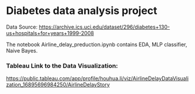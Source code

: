 # Diabetes data analysis project

Data Source: https://archive.ics.uci.edu/dataset/296/diabetes+130-us+hospitals+for+years+1999-2008

The notebook Airline_delay_preduction.ipynb contains EDA, MLP classifier, Naive Bayes.

### Tableau Link to the Data Visualization:
https://public.tableau.com/app/profile/houhua.li/viz/AirlineDelayDataVisualization_16895696984250/AirlineDelayStory
